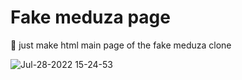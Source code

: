 # Fake meduza page
👥 just make html main page of the fake meduza clone

![Jul-28-2022 15-24-53](https://user-images.githubusercontent.com/70380061/181504708-fcd0b417-d5f7-4a9d-a299-599c84eb4dd7.gif)
